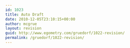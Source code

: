 ```yaml
---
id: 1023
title: Auto Draft
date: 2010-12-05T23:10:15+00:00
author: mcgrue
layout: revision
guid: http://www.egometry.com/gruedorf/1022-revision/
permalink: /gruedorf/1022-revision/
---
```

